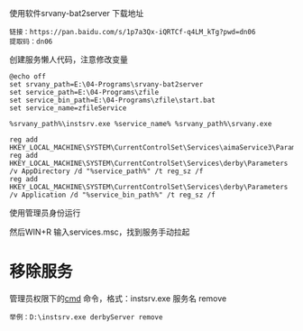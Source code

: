 使用软件srvany-bat2server
下载地址

```
链接：https://pan.baidu.com/s/1p7a3Qx-iQRTCf-q4LM_kTg?pwd=dn06 
提取码：dn06
```

创建服务懒人代码，注意修改变量

```
@echo off
set srvany_path=E:\04-Programs\srvany-bat2server
set service_path=E:\04-Programs\zfile
set service_bin_path=E:\04-Programs\zfile\start.bat
set service_name=zfileService

%srvany_path%\instsrv.exe %service_name% %srvany_path%\srvany.exe

reg add HKEY_LOCAL_MACHINE\SYSTEM\CurrentControlSet\Services\aimaService3\Parameters
reg add HKEY_LOCAL_MACHINE\SYSTEM\CurrentControlSet\Services\derby\Parameters /v AppDirectory /d "%service_path%" /t reg_sz /f
reg add HKEY_LOCAL_MACHINE\SYSTEM\CurrentControlSet\Services\derby\Parameters /v Application /d "%service_bin_path%" /t reg_sz /f
```

使用管理员身份运行

然后WIN+R 输入services.msc，找到服务手动拉起

# 移除服务  

管理员权限下的[cmd](https://so.csdn.net/so/search?q=cmd&spm=1001.2101.3001.7020) 命令，格式：instsrv.exe 服务名 remove

```
举例：D:\instsrv.exe derbyServer remove
```
